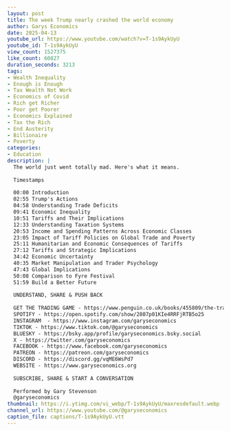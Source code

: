 ```yaml
---
layout: post
title: The week Trump nearly crashed the world economy
author: Garys Economics
date: 2025-04-13
youtube_url: https://www.youtube.com/watch?v=T-1s9AykUyU
youtube_id: T-1s9AykUyU
view_count: 1527375
like_count: 60827
duration_seconds: 3213
tags:
- Wealth Inequality
- Enough is Enough
- Tax Wealth Not Work
- Economics of Covid
- Rich get Richer
- Poor get Poorer
- Economics Explained
- Tax the Rich
- End Austerity
- Billionaire
- Poverty
categories:
- Education
description: |
  The world just went totally mad. Here's what it means.
  
  Timestamps
  
  00:00 Introduction
  02:55 Trump's Actions 
  04:58 Understanding Trade Deficits
  09:41 Economic Inequality
  10:51 Tariffs and Their Implications 
  12:33 Understanding Taxation Systems 
  20:53 Income and Spending Patterns Across Economic Classes 
  23:05 Impact of Tariff Policies on Global Trade and Poverty 
  25:11 Humanitarian and Economic Consequences of Tariffs 
  27:12 Tariffs and Strategic Implications
  34:42 Economic Uncertainty
  40:35 Market Manipulation and Trader Psychology 
  47:43 Global Implications 
  50:08 Comparison to Fyre Festival
  51:59 Build a Better Future
  
  UNDERSTAND, SHARE & PUSH BACK
  
  GET THE TRADING GAME - https://www.penguin.co.uk/books/455809/the-trading-game-by-stevenson-gary/9781802062731 
  SPOTIFY - https://open.spotify.com/show/2807p01KIe4RRFjRTB5o25
  INSTAGRAM  - https://www.instagram.com/garyseconomics
  TIKTOK - https://www.tiktok.com/@garyseconomics
  BLUESKY - https://bsky.app/profile/garyseconomics.bsky.social
  X - https://twitter.com/garyseconomics
  FACEBOOK - https://www.facebook.com/garyseconomics
  PATREON - https://patreon.com/garyseconomics
  DISCORD - https://discord.gg/vqME6WsPd7
  WEBSITE - https://www.garyseconomics.org
  
  SUBSCRIBE, SHARE & START A CONVERSATION
  
  Performed by Gary Stevenson
  @garyseconomics
thumbnail: https://i.ytimg.com/vi_webp/T-1s9AykUyU/maxresdefault.webp
channel_url: https://www.youtube.com/@garyseconomics
caption_file: captions/T-1s9AykUyU.vtt
---
```

